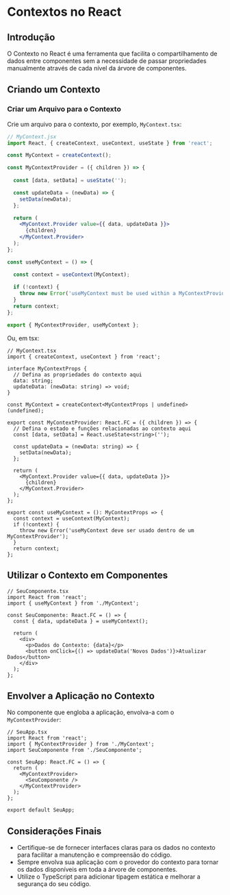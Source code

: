 # Contextos no React

## Introdução

O Contexto no React é uma ferramenta que facilita o compartilhamento de dados entre componentes sem a necessidade de passar propriedades manualmente através de cada nível da árvore de componentes. 

## Criando um Contexto

### Criar um Arquivo para o Contexto

Crie um arquivo para o contexto, por exemplo, `MyContext.tsx`:

```jsx
// MyContext.jsx
import React, { createContext, useContext, useState } from 'react';

const MyContext = createContext();

const MyContextProvider = ({ children }) => {
  
  const [data, setData] = useState('');

  const updateData = (newData) => {
    setData(newData);
  };

  return (
    <MyContext.Provider value={{ data, updateData }}>
      {children}
    </MyContext.Provider>
  );
};

const useMyContext = () => {

  const context = useContext(MyContext);
  
  if (!context) {
    throw new Error('useMyContext must be used within a MyContextProvider');
  }
  return context;
};

export { MyContextProvider, useMyContext };
```

Ou, em tsx:

```tsx
// MyContext.tsx
import { createContext, useContext } from 'react';

interface MyContextProps {
  // Defina as propriedades do contexto aqui
  data: string;
  updateData: (newData: string) => void;
}

const MyContext = createContext<MyContextProps | undefined>(undefined);

export const MyContextProvider: React.FC = ({ children }) => {
  // Defina o estado e funções relacionadas ao contexto aqui
  const [data, setData] = React.useState<string>('');

  const updateData = (newData: string) => {
    setData(newData);
  };

  return (
    <MyContext.Provider value={{ data, updateData }}>
      {children}
    </MyContext.Provider>
  );
};

export const useMyContext = (): MyContextProps => {
  const context = useContext(MyContext);
  if (!context) {
    throw new Error('useMyContext deve ser usado dentro de um MyContextProvider');
  }
  return context;
};
```


## Utilizar o Contexto em Componentes

```tsx
// SeuComponente.tsx
import React from 'react';
import { useMyContext } from './MyContext';

const SeuComponente: React.FC = () => {
  const { data, updateData } = useMyContext();

  return (
    <div>
      <p>Dados do Contexto: {data}</p>
      <button onClick={() => updateData('Novos Dados')}>Atualizar Dados</button>
    </div>
  );
};
```

## Envolver a Aplicação no Contexto

No componente que engloba a aplicação, envolva-a com o `MyContextProvider`:

```tsx
// SeuApp.tsx
import React from 'react';
import { MyContextProvider } from './MyContext';
import SeuComponente from './SeuComponente';

const SeuApp: React.FC = () => {
  return (
    <MyContextProvider>
      <SeuComponente />
    </MyContextProvider>
  );
};

export default SeuApp;
```

## Considerações Finais

- Certifique-se de fornecer interfaces claras para os dados no contexto para facilitar a manutenção e compreensão do código.
- Sempre envolva sua aplicação com o provedor do contexto para tornar os dados disponíveis em toda a árvore de componentes.
- Utilize o TypeScript para adicionar tipagem estática e melhorar a segurança do seu código.